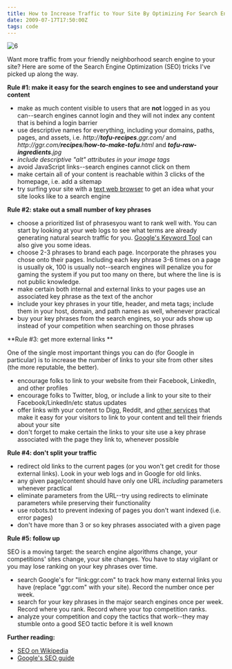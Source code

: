```yaml
---
title: How to Increase Traffic to Your Site By Optimizing For Search Engines
date: 2009-07-17T17:50:00Z
tags: code
---
```

![6]

Want more traffic from your friendly neighborhood search engine to your site? Here are some of the Search Engine Optimization (SEO) tricks I've picked up along the way.

**Rule #1: make it easy for the search engines to see and understand your content**

*   make as much content visible to users that are **not** logged in as you can--search engines cannot login and they will not index any content that is behind a login barrier
*   use descriptive names for everything, including your domains, paths, pages, and assets, i.e. <em>_http_://<strong>tofu-recipes</strong>.ggr.com/</em> and <em>_http_://ggr.com/<strong>recipes</strong>/<strong>how-to-make-tofu</strong>.html</em> and <em><strong>tofu-raw-ingredients</strong>.jpg</em>
*   *<span>include descriptive "alt" attributes in your image tags</span>*
*   avoid JavaScript links--search engines cannot click on them
*   make certain all of your content is reachable within 3 clicks of the homepage, i.e. add a sitemap
*   try surfing your site with a [text web browser][1] to get an idea what your site looks like to a search engine

**Rule #2: stake out a small number of key phrases**

*   choose a prioritized list of phrasesyou want to rank well with. You can start by looking at your web logs to see what terms are already generating natural search traffic for you. [Google's Keyword Tool][2] can also give you some ideas.
*   choose 2-3 phrases to brand each page. Incorporate the phrases you chose onto their pages. Including each key phrase 3-6 times on a page is usually ok, 100 is usually not--search engines will penalize you for gaming the system if you put too many on there, but where the line is is not public knowledge.
*   make certain both internal and external links to your pages use an associated key phrase as the text of the anchor
*   include your key phrases in your title, header, and meta tags; include them in your host, domain, and path names as well, whenever practical
*   buy your key phrases from the search engines, so your ads show up instead of your competition when searching on those phrases

**Rule #3: get more external links **

One of the single most important things you can do (for Google in particular) is to increase the number of links to your site from other sites (the more reputable, the better).

*   encourage folks to link to your website from their Facebook, LinkedIn, and other profiles
*   encourage folks to Twitter, blog, or include a link to your site to their Facebook/LinkedIn/etc status updates
*   offer links with your content to Digg, Reddit, and [other services][3] that make it easy for your visitors to link to your content and tell their friends about your site
*   don't forget to make certain the links to your site use a key phrase associated with the page they link to, whenever possible

**Rule #4: don't split your traffic**

*   redirect old links to the current pages (or you won't get credit for those external links). Look in your web logs and in Google for old links.
*   any given page/content should have only one URL *including* parameters whenever practical
*   eliminate parameters from the URL--try using redirects to eliminate parameters while preserving their functionality
*   use robots.txt to prevent indexing of pages you don't want indexed (i.e. error pages)
*   don't have more than 3 or so key phrases associated with a given page

**Rule #5: follow up**

SEO is a moving target: the search engine algorithms change, your competitions' sites change, your site changes. You have to stay vigilant or you may lose ranking on your key phrases over time.

*   search Google's for "link:ggr.com" to track how many external links you have (replace "ggr.com" with your site). Record the number once per week.
*   search for your key phrases in the major search engines once per week. Record where you rank. Record where your top competition ranks.
*   analyze your competition and copy the tactics that work--they may stumble onto a good SEO tactic before it is well known

**Further reading:**

*   [SEO on Wikipedia][4]
*   [Google's SEO guide][5]

[1]: http://lynx.isc.org/
[2]: https://adwords.google.com/select/KeywordToolExternal
[3]: http://www.gigya.com/
[4]: http://en.wikipedia.org/wiki/Search_engine_optimization
[5]: http://www.google.com/support/webmasters/bin/answer.py?hl=en&answer=35291
[6]: https://ggr_com.s3.amazonaws.com/images/alexa_results_for_penny_arcade.jpg
